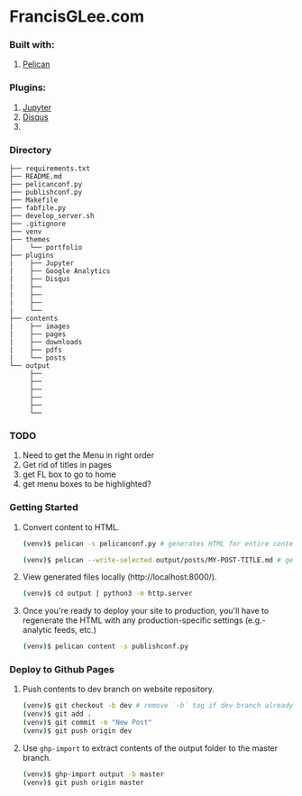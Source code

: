# FrancisGLee.com

### Built with:

1.  [Pelican](https://blog.getpelican.com/)

### Plugins:

1.  [Jupyter](https://github.com/danielfrg/pelican-ipynb)
2.  [Disqus](https://github.com/getpelican/pelican-plugins/tree/master/disqus_static)
3.

### Directory

```
├── requirements.txt
├── README.md
├── pelicanconf.py
├── publishconf.py
├── Makefile
├── fabfile.py
├── develop_server.sh
├── .gitignore
├── venv
├── themes
|    └── portfolio
├── plugins
|    ├── Jupyter
|    ├── Google Analytics
|    ├── Disqus
|    ├──
|    ├──
|    ├──
|    └──
├── contents
|    ├── images
|    ├── pages
|    ├── downloads
|    ├── pdfs
|    └── posts
└── output
     ├──
     ├──
     ├──
     ├──
     ├──
     └──
```

### TODO

1.  Need to get the Menu in right order
2.  Get rid of titles in pages
3.  get FL box to go to home
4.  get menu boxes to be highlighted?

### Getting Started

1.  Convert content to HTML.

    ```bash
    (venv)$ pelican -s pelicanconf.py # generates HTML for entire content
    ```

    ```bash
    (venv)$ pelican --write-selected output/posts/MY-POST-TITLE.md # generates HTML for single article, MY-POST-TITLE
    ```

2.  View generated files locally (http://localhost:8000/).

    ```bash
    (venv)$ cd output | python3 -m http.server
    ```

3.  Once you're ready to deploy your site to production, you'll have to regenerate the HTML with any production-specific settings (e.g.- analytic feeds, etc.)

    ```bash
    (venv)$ pelican content -s publishconf.py
    ```

### Deploy to Github Pages

1.  Push contents to dev branch on website repository.

    ```bash
    (venv)$ git checkout -b dev # remove `-b` tag if dev branch already exists.
    (venv)$ git add .
    (venv)$ git commit -m "New Post"
    (venv)$ git push origin dev
    ```

2.  Use `ghp-import` to extract contents of the output folder to the master branch.

    ```bash
    (venv)$ ghp-import output -b master
    (venv)$ git push origin master
    ```
